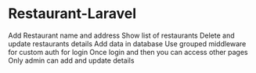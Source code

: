 # Restaurant-Laravel


 Add Restaurant name and address
 Show list of restaurants
 Delete and update restaurants details
 Add data in database 
 Use grouped middleware for custom auth for login 
 Once login and then you can access other pages
 Only admin can add and update details
